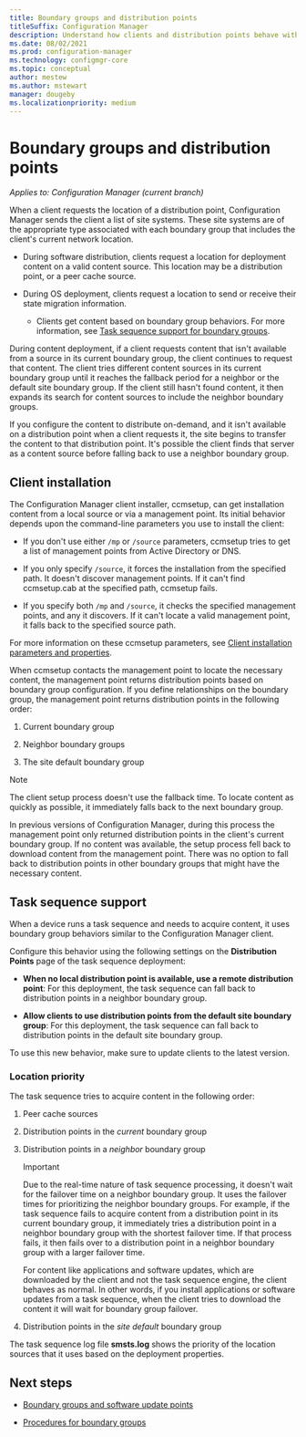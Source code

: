 ```yaml
---
title: Boundary groups and distribution points
titleSuffix: Configuration Manager
description: Understand how clients and distribution points behave with boundary groups.
ms.date: 08/02/2021
ms.prod: configuration-manager
ms.technology: configmgr-core
ms.topic: conceptual
author: mestew
ms.author: mstewart
manager: dougeby
ms.localizationpriority: medium
---
```


# Boundary groups and distribution points

*Applies to: Configuration Manager (current branch)*

When a client requests the location of a distribution point, Configuration Manager sends the client a list of site systems. These site systems are of the appropriate type associated with each boundary group that includes the client's current network location.

- During software distribution, clients request a location for deployment content on a valid content source. This location may be a distribution point, or a peer cache source.

- During OS deployment, clients request a location to send or receive their state migration information.

  - Clients get content based on boundary group behaviors. For more information, see [Task sequence support for boundary groups](#task-sequence-support).

During content deployment, if a client requests content that isn't available from a source in its current boundary group, the client continues to request that content. The client tries different content sources in its current boundary group until it reaches the fallback period for a neighbor or the default site boundary group. If the client still hasn't found content, it then expands its search for content sources to include the neighbor boundary groups.

If you configure the content to distribute on-demand, and it isn't available on a distribution point when a client requests it, the site begins to transfer the content to that distribution point. It's possible the client finds that server as a content source before falling back to use a neighbor boundary group.

## Client installation

The Configuration Manager client installer, ccmsetup, can get installation content from a local source or via a management point. Its initial behavior depends upon the command-line parameters you use to install the client:<!-- MEMDocs#286 -->

- If you don't use either `/mp` or `/source` parameters, ccmsetup tries to get a list of management points from Active Directory or DNS.

- If you only specify `/source`, it forces the installation from the specified path. It doesn't discover management points. If it can't find ccmsetup.cab at the specified path, ccmsetup fails.

- If you specify both `/mp` and `/source`, it checks the specified management points, and any it discovers. If it can't locate a valid management point, it falls back to the specified source path.

For more information on these ccmsetup parameters, see [Client installation parameters and properties](../../../clients/deploy/about-client-installation-properties.md).

<!--1358840-->
When ccmsetup contacts the management point to locate the necessary content, the management point returns distribution points based on boundary group configuration. If you define relationships on the boundary group, the management point returns distribution points in the following order:

1. Current boundary group

2. Neighbor boundary groups

3. The site default boundary group

> [!NOTE]
> The client setup process doesn't use the fallback time. To locate content as quickly as possible, it immediately falls back to the next boundary group.
>
> In previous versions of Configuration Manager, during this process the management point only returned distribution points in the client's current boundary group. If no content was available, the setup process fell back to download content from the management point. There was no option to fall back to distribution points in other boundary groups that might have the necessary content.

## Task sequence support

<!--1359025-->
When a device runs a task sequence and needs to acquire content, it uses boundary group behaviors similar to the Configuration Manager client.

Configure this behavior using the following settings on the **Distribution Points** page of the task sequence deployment:

- **When no local distribution point is available, use a remote distribution point**: For this deployment, the task sequence can fall back to distribution points in a neighbor boundary group.

- **Allow clients to use distribution points from the default site boundary group**: For this deployment, the task sequence can fall back to distribution points in the default site boundary group.

To use this new behavior, make sure to update clients to the latest version.

### Location priority

The task sequence tries to acquire content in the following order:

1. Peer cache sources

2. Distribution points in the *current* boundary group

3. Distribution points in a *neighbor* boundary group

    > [!IMPORTANT]
    > Due to the real-time nature of task sequence processing, it doesn't wait for the failover time on a neighbor boundary group. It uses the failover times for prioritizing the neighbor boundary groups. For example, if the task sequence fails to acquire content from a distribution point in its current boundary group, it immediately tries a distribution point in a neighbor boundary group with the shortest failover time. If that process fails, it then fails over to a distribution point in a neighbor boundary group with a larger failover time.
    >
    > For content like applications and software updates, which are downloaded by the client and not the task sequence engine, the client behaves as normal. In other words, if you install applications or software updates from a task sequence, when the client tries to download the content it will wait for boundary group failover.<!-- 7594647 -->

4. Distribution points in the *site default* boundary group

The task sequence log file **smsts.log** shows the priority of the location sources that it uses based on the deployment properties.

## Next steps

- [Boundary groups and software update points](boundary-groups-software-update-points.md)

- [Procedures for boundary groups](boundary-group-procedures.md)
